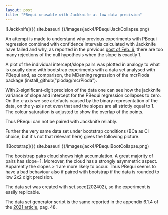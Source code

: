 ```yaml
---
layout: post
title: "PBequi unusable with Jackknife at low data precision"
---
```


![Jackknife]({{ site.baseurl }}/images/jack4/PBequiJackCollapse.png)

An attempt is made to understand why previous experiments with PBequi regression combined with confidence intervals calculated with Jackknife have failed and why, as reported in the previous [post of Feb. 6](https://piodag.github.io/jackknife-bias), there are too many rejections of the null hypothesis when the slope is exactly 1.

A plot of the individual intercept/slope pairs was plotted in analogy to what is usually done with bootstrap experiments with a data set analysed with PBequi and, as comparison, the MDeming regression of the mcrPioda package (install_github("piodag/mcrPioda").

With 2-significant-digit precision of the data one can see how the jackknife variance of slope and intercept for the PBequi regression collapses to zero. On the x-axis we see artefacts caused by the binary representation of the data, on the y-axis not even that and the slopes are all strictly equal to 1. The colour saturation is adjusted to show the overlap of the points.

Thus PBequi can not be paired with Jackknife reliably.

Further the very same data set under bootstrap conditions (BCa as CI choice, but it's not that relevant here) gives the following picture.

![Bootstrap]({{ site.baseurl }}/images/jack4/PBequiBootCollapse.png)

The bootstrap pairs cloud shows high accumulation. A great majority of pairs has slope=1. Moreover, the cloud has a strongly asymmetric aspect. Apparently the slopes > 1 are more likely to occur. Thus PBequi seems to have a bad behaviour also if paired with bootstrap if the data is rounded to low 2x2 digit precision.

The data set was created with set.seed(202402), so the experiment is easily replicable.

The data set generator script is the same reported in the appendix 6.1.4 of the [2021 article](https://arxiv.org/pdf/2105.04628.pdf), pag. 48.

